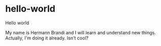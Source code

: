 # hello-world
Hello world

My name is Hermann Brandi and I will learn and understand new things. Actually, I'm doing it already. Isn't cool?
